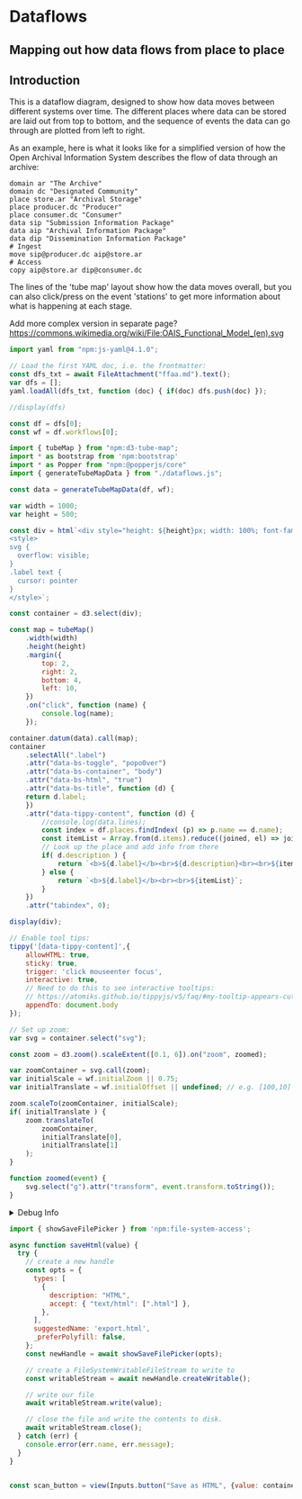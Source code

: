 # Dataflows
## Mapping out how data flows from place to place

## Introduction

This is a dataflow diagram, designed to show how data moves between different systems over time.  The different places where data can be stored are laid out from top to bottom, and the sequence of events the data can go through are plotted from left to right. 

As an example, here is what it looks like for a simplified version of how the Open Archival Information System describes the flow of data through an archive:

```{dataflow}
domain ar "The Archive"
domain dc "Designated Community"
place store.ar "Archival Storage"
place producer.dc "Producer"
place consumer.dc "Consumer"
data sip "Submission Information Package"
data aip "Archival Information Package"
data dip "Dissemination Information Package"
# Ingest
move sip@producer.dc aip@store.ar
# Access
copy aip@store.ar dip@consumer.dc
```

The lines of the 'tube map' layout show how the data moves overall, but you can also click/press on the event 'stations' to get more information about what is happening at each stage.

Add more complex version  in separate page?
 https://commons.wikimedia.org/wiki/File:OAIS_Functional_Model_(en).svg 
 


```js
import yaml from "npm:js-yaml@4.1.0";

// Load the first YAML doc, i.e. the frontmatter:
const dfs_txt = await FileAttachment("ffaa.md").text();
var dfs = [];
yaml.loadAll(dfs_txt, function (doc) { if(doc) dfs.push(doc) });

//display(dfs)

const df = dfs[0];
const wf = df.workflows[0];
```


```js
import { tubeMap } from "npm:d3-tube-map";
import * as bootstrap from 'npm:bootstrap'
import * as Popper from "npm:@popperjs/core"
import { generateTubeMapData } from "./dataflows.js";

const data = generateTubeMapData(df, wf);

var width = 1000;
var height = 500;

const div = html`<div style="height: ${height}px; width: 100%; font-family: 'Hammersmith One', sans-serif; fill: #001919; font-size: 14px; font-weight: normal;" />
<style>
svg {
  overflow: visible;
}
.label text {
  cursor: pointer
}
</style>`;

const container = d3.select(div);

const map = tubeMap()
    .width(width)
    .height(height)
    .margin({
        top: 2,
        right: 2,
        bottom: 4,
        left: 10,
    })
    .on("click", function (name) {
        console.log(name);
    });

container.datum(data).call(map);
container
    .selectAll(".label")
    .attr("data-bs-toggle", "popo0ver")
    .attr("data-bs-container", "body")
    .attr("data-bs-html", "true")
    .attr("data-bs-title", function (d) {
    return d.label;
    })
    .attr("data-tippy-content", function (d) {
        //console.log(data.lines);
        const index = df.places.findIndex( (p) => p.name == d.name);
        const itemList = Array.from(d.items).reduce((joined, el) => joined + "<br>" + el);
        // Look up the place and add info from there
        if( d.description ) {
            return `<b>${d.label}</b><br>${d.description}<br><br>${itemList}`;
        } else {
            return `<b>${d.label}</b><br><br>${itemList}`;
        }
    })
    .attr("tabindex", 0);

display(div);

// Enable tool tips:
tippy('[data-tippy-content]',{
    allowHTML: true,
    sticky: true,
    trigger: 'click mouseenter focus',
    interactive: true,
    // Need to do this to see interactive tooltips:
    // https://atomiks.github.io/tippyjs/v5/faq/#my-tooltip-appears-cut-off-or-is-not-showing-at-all
    appendTo: document.body
});

// Set up zoom:
var svg = container.select("svg");

const zoom = d3.zoom().scaleExtent([0.1, 6]).on("zoom", zoomed);

var zoomContainer = svg.call(zoom);
var initialScale = wf.initialZoom || 0.75;
var initialTranslate = wf.initialOffset || undefined; // e.g. [100,10] etc.

zoom.scaleTo(zoomContainer, initialScale);
if( initialTranslate ) {
    zoom.translateTo(
        zoomContainer,
        initialTranslate[0],
        initialTranslate[1]
    );
}

function zoomed(event) {
    svg.select("g").attr("transform", event.transform.toString());
}

```


<details>
<summary>Debug Info</summary>

```js
display(data);
```
</details>

```js
import { showSaveFilePicker } from 'npm:file-system-access';

async function saveHtml(value) {
  try {
    // create a new handle
    const opts = {
      types: [
        {
          description: "HTML",
          accept: { "text/html": [".html"] },
        },
      ],
      suggestedName: 'export.html',
      _preferPolyfill: false,
    };
    const newHandle = await showSaveFilePicker(opts);

    // create a FileSystemWritableFileStream to write to
    const writableStream = await newHandle.createWritable();

    // write our file
    await writableStream.write(value);

    // close the file and write the contents to disk.
    await writableStream.close();
  } catch (err) {
    console.error(err.name, err.message);
  }
}


const scan_button = view(Inputs.button("Save as HTML", {value: container.node().outerHTML, reduce: saveHtml, disabled: false }));
```